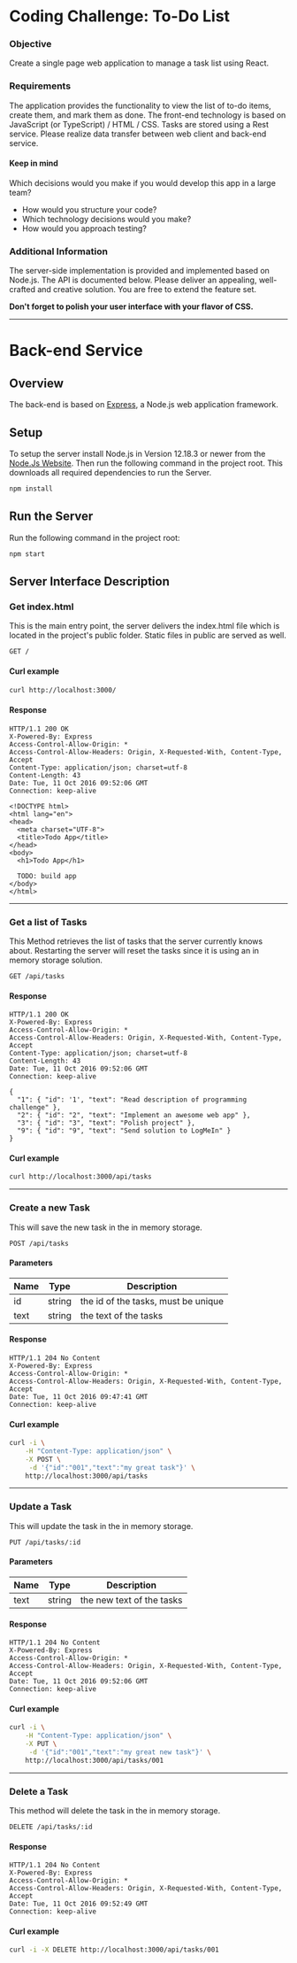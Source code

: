 # Coding Challenge: To-Do List

### Objective
Create a single page web application to manage a task list using React.

### Requirements
The application provides the functionality to view the list of to-do items, create them, and mark them as done. The front-end technology is based on JavaScript (or TypeScript) / HTML / CSS. Tasks are stored using a Rest service. Please realize data transfer between web client and back-end
service.

#### Keep in mind
Which decisions would you make if you would develop this app in a large team?  

- How would you structure your code? 
- Which technology decisions would you make? 
- How would you approach testing?

### Additional Information
The server-side implementation is provided and implemented based on Node.js. The API is documented below. Please deliver an appealing, well-crafted and creative solution. You are free to extend the feature set.

**Don't forget to polish your user interface with your flavor of CSS.**

--------------------------------------------------------

# Back-end Service

## Overview

The back-end is based on [Express](http://http://expressjs.com/), a Node.js web application framework.


## Setup

To setup the server install Node.js in Version 12.18.3 or newer from the [Node.Js Website](http://nodejs.org/).
Then run the following command in the project root.
This downloads all required dependencies to run the Server.

```bash
npm install
```

## Run the Server

Run the following command in the project root:

```bash
npm start
```

## Server Interface Description

### Get index.html

This is the main entry point, the server delivers the index.html file which is located in the project's public folder.
Static files in public are served as well.

    GET /

#### Curl example

```bash
curl http://localhost:3000/
```

#### Response

    HTTP/1.1 200 OK
    X-Powered-By: Express
    Access-Control-Allow-Origin: *
    Access-Control-Allow-Headers: Origin, X-Requested-With, Content-Type, Accept
    Content-Type: application/json; charset=utf-8
    Content-Length: 43
    Date: Tue, 11 Oct 2016 09:52:06 GMT
    Connection: keep-alive

    <!DOCTYPE html>
    <html lang="en">
    <head>
      <meta charset="UTF-8">
      <title>Todo App</title>
    </head>
    <body>
      <h1>Todo App</h1>

      TODO: build app
    </body>
    </html>

- - -


### Get a list of Tasks

This Method retrieves the list of tasks that the server currently knows about.
Restarting the server will reset the tasks since it is using an in memory storage solution.

    GET /api/tasks

#### Response

    HTTP/1.1 200 OK
    X-Powered-By: Express
    Access-Control-Allow-Origin: *
    Access-Control-Allow-Headers: Origin, X-Requested-With, Content-Type, Accept
    Content-Type: application/json; charset=utf-8
    Content-Length: 43
    Date: Tue, 11 Oct 2016 09:52:06 GMT
    Connection: keep-alive

    {
      "1": { "id": '1', "text": "Read description of programming challenge" },
      "2": { "id": "2", "text": "Implement an awesome web app" },
      "3": { "id": "3", "text": "Polish project" },
      "9": { "id": "9", "text": "Send solution to LogMeIn" }
    }

#### Curl example

```bash
curl http://localhost:3000/api/tasks
```


- - -


### Create a new Task

This will save the new task in the in memory storage.

    POST /api/tasks

#### Parameters

| Name | Type   | Description                         |
|------|--------|-------------------------------------|
| id   | string | the id of the tasks, must be unique |
| text | string | the text of the tasks               |

#### Response

    HTTP/1.1 204 No Content
    X-Powered-By: Express
    Access-Control-Allow-Origin: *
    Access-Control-Allow-Headers: Origin, X-Requested-With, Content-Type, Accept
    Date: Tue, 11 Oct 2016 09:47:41 GMT
    Connection: keep-alive

#### Curl example

```bash
curl -i \
    -H "Content-Type: application/json" \
    -X POST \
     -d '{"id":"001","text":"my great task"}' \
    http://localhost:3000/api/tasks
```


- - -


### Update a Task

This will update the task in the in memory storage.

    PUT /api/tasks/:id

#### Parameters

| Name | Type   | Description               |
|------|--------|---------------------------|
| text | string | the new text of the tasks |

#### Response

    HTTP/1.1 204 No Content
    X-Powered-By: Express
    Access-Control-Allow-Origin: *
    Access-Control-Allow-Headers: Origin, X-Requested-With, Content-Type, Accept
    Date: Tue, 11 Oct 2016 09:52:06 GMT
    Connection: keep-alive

#### Curl example

```bash
curl -i \
    -H "Content-Type: application/json" \
    -X PUT \
     -d '{"id":"001","text":"my great new task"}' \
    http://localhost:3000/api/tasks/001
```


- - -


### Delete a Task

This method will delete the task in the in memory storage.

    DELETE /api/tasks/:id

#### Response

    HTTP/1.1 204 No Content
    X-Powered-By: Express
    Access-Control-Allow-Origin: *
    Access-Control-Allow-Headers: Origin, X-Requested-With, Content-Type, Accept
    Date: Tue, 11 Oct 2016 09:52:49 GMT
    Connection: keep-alive

#### Curl example

```bash
curl -i -X DELETE http://localhost:3000/api/tasks/001
```
